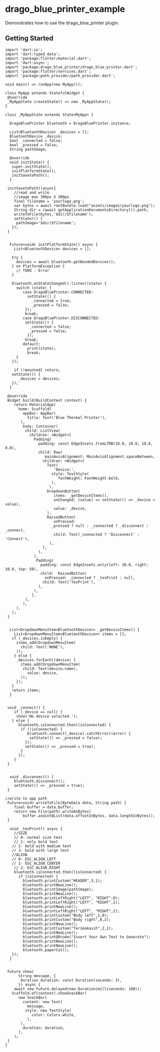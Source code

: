 # drago_blue_printer_example

Demonstrates how to use the drago_blue_printer plugin.

## Getting Started

    import 'dart:io';
    import 'dart:typed_data';
    import 'package:flutter/material.dart';
    import 'dart:async';
    import 'package:drago_blue_printer/drago_blue_printer.dart';
    import 'package:flutter/services.dart';
    import 'package:path_provider/path_provider.dart';

    void main() => runApp(new MyApp());

    class MyApp extends StatefulWidget {
     @override
     _MyAppState createState() => new _MyAppState();
    }

    class _MyAppState extends State<MyApp> {

      DragoBluePrinter bluetooth = DragoBluePrinter.instance;

      List<BluetoothDevice> _devices = [];
      BluetoothDevice _device;
      bool _connected = false;
      bool _pressed = false;
      String pathImage;

      @override
      void initState() {
       super.initState();
       initPlatformState();
       initSavetoPath();
      }

     initSavetoPath()async{
        //read and write
        //image max 300px X 300px
        final filename = 'yourlogo.png';
        var bytes = await rootBundle.load("assets/images/yourlogo.png");
        String dir = (await getApplicationDocumentsDirectory()).path;
        writeToFile(bytes,'$dir/$filename');
        setState(() {
         pathImage='$dir/$filename';
       });
     }


      Future<void> initPlatformState() async {
        List<BluetoothDevice> devices = [];

       try {
         devices = await bluetooth.getBondedDevices();
       } on PlatformException {
         // TODO - Error
       }

       bluetooth.onStateChanged().listen((state) {
         switch (state) {
            case DragoBluePrinter.CONNECTED:
              setState(() {
                _connected = true;
                _pressed = false;
             });
             break;
            case DragoBluePrinter.DISCONNECTED:
             setState(() {
               _connected = false;
               _pressed = false;
              });
             break;
            default:
              print(state);
              break;
         }
       });

        if (!mounted) return;
       setState(() {
          _devices = devices;
       });
      }

     @override
     Widget build(BuildContext context) {
        return MaterialApp(
          home: Scaffold(
            appBar: AppBar(
              title: Text('Blue Thermal Printer'),
           ),
            body: Container(
             child: ListView(
               children: <Widget>[
                 Padding(
                   padding: const EdgeInsets.fromLTRB(10.0, 10.0, 10.0, 0.0),
                   child: Row(
                      mainAxisAlignment: MainAxisAlignment.spaceBetween,
                     children: <Widget>[
                       Text(
                          'Device:',
                         style: TextStyle(
                            fontWeight: FontWeight.bold,
                         ),
                        ),
                       DropdownButton(
                          items: _getDeviceItems(),
                          onChanged: (value) => setState(() => _device = value),
                          value: _device,
                       ),
                       RaisedButton(
                          onPressed:
                         _pressed ? null : _connected ? _disconnect : _connect,
                          child: Text(_connected ? 'Disconnect' : 'Connect'),
                        ),
                     ],
                   ),
                 ),
                  Padding(
                    padding: const EdgeInsets.only(left: 10.0, right: 10.0, top: 50),
                    child:  RaisedButton(
                      onPressed: _connected ? _tesPrint : null,
                     child: Text('TesPrint'),
                   ),
                 ),
                ],
             ),
            ),
         ),
       );
     }


      List<DropdownMenuItem<BluetoothDevice>> _getDeviceItems() {
        List<DropdownMenuItem<BluetoothDevice>> items = [];
       if (_devices.isEmpty) {
         items.add(DropdownMenuItem(
           child: Text('NONE'),
         ));
        } else {
         _devices.forEach((device) {
           items.add(DropdownMenuItem(
            child: Text(device.name),
              value: device,
           ));
         });
       }
       return items;
      }


     void _connect() {
        if (_device == null) {
         show('No device selected.');
       } else {
          bluetooth.isConnected.then((isConnected) {
           if (!isConnected) {
              bluetooth.connect(_device).catchError((error) {
               setState(() => _pressed = false);
             });
             setState(() => _pressed = true);
           }
          });
        }
     }


      void _disconnect() {
        bluetooth.disconnect();
        setState(() => _pressed = true);
     }

    //write to app path
     Future<void> writeToFile(ByteData data, String path) {
        final buffer = data.buffer;
        return new File(path).writeAsBytes(
            buffer.asUint8List(data.offsetInBytes, data.lengthInBytes));
     }

      void _tesPrint() async {
        //SIZE
        // 0- normal size text
        // 1- only bold text
       // 2- bold with medium text
       // 3- bold with large text
       //ALIGN
       // 0- ESC_ALIGN_LEFT
       // 1- ESC_ALIGN_CENTER
        // 2- ESC_ALIGN_RIGHT
        bluetooth.isConnected.then((isConnected) {
          if (isConnected) {
            bluetooth.printCustom("HEADER",3,1);
            bluetooth.printNewLine();
            bluetooth.printImage(pathImage);
            bluetooth.printNewLine();
            bluetooth.printLeftRight("LEFT", "RIGHT",0);
            bluetooth.printLeftRight("LEFT", "RIGHT",1);
            bluetooth.printNewLine();
            bluetooth.printLeftRight("LEFT", "RIGHT",2);
            bluetooth.printCustom("Body left",1,0);
            bluetooth.printCustom("Body right",0,2);
            bluetooth.printNewLine();
            bluetooth.printCustom("Terimakasih",2,1);
            bluetooth.printNewLine();
            bluetooth.printQRcode("Insert Your Own Text to Generate");
            bluetooth.printNewLine();
            bluetooth.printNewLine();
            bluetooth.paperCut();
       });
      }


     Future show(
          String message, {
           Duration duration: const Duration(seconds: 3),
          }) async {
        await new Future.delayed(new Duration(milliseconds: 100));
       Scaffold.of(context).showSnackBar(
          new SnackBar(
            content: new Text(
              message,
             style: new TextStyle(
                color: Colors.white,
              ),
           ),
            duration: duration,
          ),
        );
     }
    }
